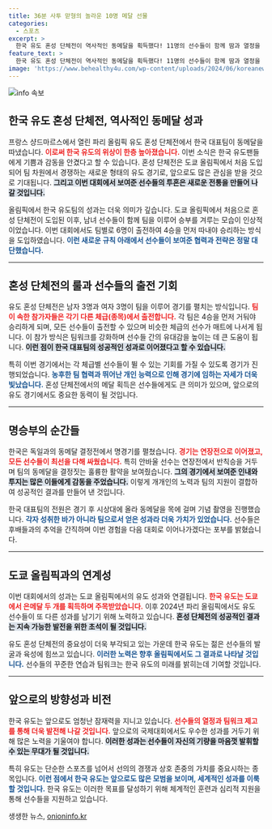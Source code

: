 ```yaml
---
title: 36분 사투 맏형의 놀라운 10명 메달 선물
categories:
  - 스포츠
excerpt: >
  한국 유도 혼성 단체전이 역사적인 동메달을 획득했다! 11명의 선수들이 함께 땀과 열정을 쏟아낸 이번 대회에서, 전례 없는 감동의 순간이 펼쳐졌다. 그들의 역전 드라마를 확인해보세요!
feature_text: >
  한국 유도 혼성 단체전이 역사적인 동메달을 획득했다! 11명의 선수들이 함께 땀과 열정을 쏟아낸 이번 대회에서, 전례 없는 감동의 순간이 펼쳐졌다. 그들의 역전 드라마를 확인해보세요!
image: 'https://www.behealthy4u.com/wp-content/uploads/2024/06/koreanews.jpg'
---
```


<p><img src="https://www.behealthy4u.com/wp-content/uploads/2024/06/koreanews.jpg" alt="info 속보" /></p>

<h2 data-ke-size="size26">한국 유도 혼성 단체전, 역사적인 동메달 성과</h2>

<p data-ke-size="size16">프랑스 샹드마르스에서 열린 파리 올림픽 유도 혼성 단체전에서 한국 대표팀이 동메달을 따냈습니다. <b><span style="color: #ee2323;">이로써 한국 유도의 위상이 한층 높아졌습니다.</span></b> 이번 소식은 한국 유도팬들에게 기쁨과 감동을 안겼다고 할 수 있습니다. 혼성 단체전은 도쿄 올림픽에서 처음 도입되어 팀 차원에서 경쟁하는 새로운 형태의 유도 경기로, 앞으로도 많은 관심을 받을 것으로 기대됩니다. <b><span style="background-color: #21538527;">그리고 이번 대회에서 보여준 선수들의 투혼은 새로운 전통을 만들어 나갈 것입니다.</span></b></p>

<p data-ke-size="size16">올림픽에서 한국 유도팀의 성과는 더욱 의미가 깊습니다. 도쿄 올림픽에서 처음으로 혼성 단체전이 도입된 이후, 남녀 선수들이 함께 팀을 이루어 승부를 겨루는 모습이 인상적이었습니다. 이번 대회에서도 팀별로 6명이 출전하여 4승을 먼저 따내야 승리하는 방식을 도입하였습니다. <b><span style="color: #1a5490;">이런 새로운 규칙 아래에서 선수들이 보여준 협력과 전략은 정말 대단했습니다.</span></b></p>

<hr />

<h2 data-ke-size="size26">혼성 단체전의 룰과 선수들의 출전 기회</h2>

<p data-ke-size="size16">유도 혼성 단체전은 남자 3명과 여자 3명이 팀을 이루어 경기를 펼치는 방식입니다. <b><span style="color: #ee2323;">팀이 속한 참가자들은 각기 다른 체급(종목)에서 출전합니다.</span></b> 각 팀은 4승을 먼저 거둬야 승리하게 되며, 모든 선수들이 출전할 수 있으며 비슷한 체급의 선수가 매트에 나서게 됩니다. 이 참가 방식은 팀워크를 강화하며 선수들 간의 유대감을 높이는 데 큰 도움이 됩니다. <b><span style="background-color: #21538527;">이런 점이 한국 대표팀의 성공적인 성과로 이어졌다고 할 수 있습니다.</span></b></p>

<p data-ke-size="size16">특히 이번 경기에서는 각 체급별 선수들이 뛸 수 있는 기회를 가질 수 있도록 경기가 진행되었습니다. <b><span style="color: #1a5490;">농후한 팀 협력과 뛰어난 개인 능력으로 인해 경기에 임하는 자세가 더욱 빛났습니다.</span></b> 혼성 단체전에서의 메달 획득은 선수들에게도 큰 의미가 있으며, 앞으로의 유도 경기에서도 중요한 동력이 될 것입니다.</p>

<hr />

<h2 data-ke-size="size26">명승부의 순간들</h2>

<p data-ke-size="size16">한국은 독일과의 동메달 결정전에서 명경기를 펼쳤습니다. <b><span style="color: #ee2323;">경기는 연장전으로 이어졌고, 모든 선수들이 최선을 다해 싸웠습니다.</span></b> 특히 안바울 선수는 연장전에서 반칙승을 거두며 팀의 동메달을 결정짓는 훌륭한 활약을 보여줬습니다. <b><span style="background-color: #21538527;">그의 경기에서 보여준 인내와 투지는 많은 이들에게 감동을 주었습니다.</span></b> 이렇게 개개인의 노력과 팀의 지원이 결합하여 성공적인 결과를 만들어 낸 것입니다.</p>

<p data-ke-size="size16">한국 대표팀의 전원은 경기 후 시상대에 올라 동메달을 목에 걸며 기념 촬영을 진행했습니다. <b><span style="color: #1a5490;">각자 성취한 바가 아니라 팀으로서 얻은 성과라 더욱 가치가 있었습니다.</span></b> 선수들은 후배들과의 추억을 간직하며 이번 경험을 다음 대회로 이어나가겠다는 포부를 밝혔습니다.</p>

<hr />

<h2 data-ke-size="size26">도쿄 올림픽과의 연계성</h2>

<p data-ke-size="size16">이번 대회에서의 성과는 도쿄 올림픽에서의 유도 성과와 연결됩니다. <b><span style="color: #ee2323;">한국 유도는 도쿄에서 은메달 두 개를 획득하며 주목받았습니다.</span></b> 이후 2024년 파리 올림픽에서도 유도 선수들이 또 다른 성과를 남기기 위해 노력하고 있습니다. <b><span style="background-color: #21538527;">혼성 단체전의 성공적인 결과는 지속 가능한 발전을 위한 초석이 될 것입니다.</span></b></p>

<p data-ke-size="size16">유도 혼성 단체전의 중요성이 더욱 부각되고 있는 가운데 한국 유도는 젊은 선수들의 발굴과 육성에 힘쓰고 있습니다. <b><span style="color: #1a5490;">이러한 노력은 향후 올림픽에서도 그 결과로 나타날 것입니다.</span></b> 선수들의 꾸준한 연습과 팀워크는 한국 유도의 미래를 밝히는데 기여할 것입니다.</p>

<hr />

<h2 data-ke-size="size26">앞으로의 방향성과 비전</h2>

<p data-ke-size="size16">한국 유도는 앞으로도 엄청난 잠재력을 지니고 있습니다. <b><span style="color: #ee2323;">선수들의 열정과 팀워크 제고를 통해 더욱 발전해 나갈 것입니다.</span></b> 앞으로의 국제대회에서도 우수한 성과를 거두기 위해 많은 노력을 기울여야 합니다. <b><span style="background-color: #21538527;">이러한 성과는 선수들이 자신의 기량을 마음껏 발휘할 수 있는 무대가 될 것입니다.</span></b></p>

<p data-ke-size="size16">특히 유도는 단순한 스포츠를 넘어서 선의의 경쟁과 상호 존중의 가치를 중요시하는 종목입니다. <b><span style="color: #1a5490;">이런 점에서 한국 유도는 앞으로도 많은 모범을 보이며, 세계적인 성과를 이룩할 것입니다.</span></b> 한국 유도는 이러한 목표를 달성하기 위해 체계적인 훈련과 심리적 지원을 통해 선수들을 지원하고 있습니다.</p>

<p data-ke-size="size16"></p>
생생한 뉴스, <a href="https://onioninfo.kr" rel="dofollow">onioninfo.kr</a>


